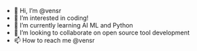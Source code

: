 - 👋 Hi, I’m @vensr
- 👀 I’m interested in coding!
- 🌱 I’m currently learning AI ML and Python
- 💞️ I’m looking to collaborate on open source tool development
- 📫 How to reach me @vensr

<!---
vensr/vensr is a ✨ special ✨ repository because its `README.md` (this file) appears on your GitHub profile.
You can click the Preview link to take a look at your changes.
--->
